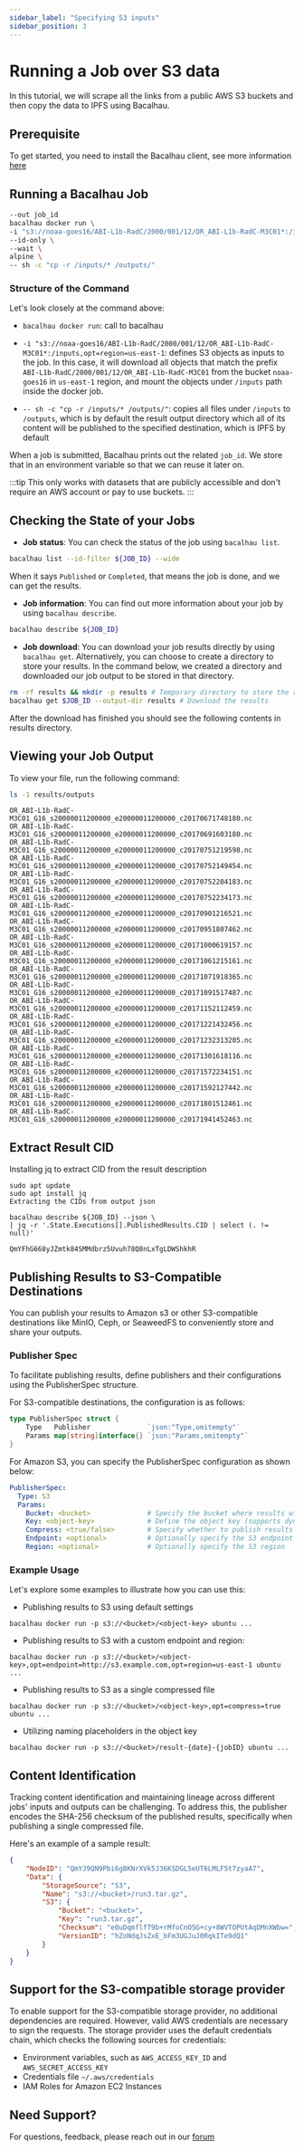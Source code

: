 ```yaml
---
sidebar_label: "Specifying S3 inputs"
sidebar_position: 3
---
```

# Running a Job over S3 data

In this tutorial, we will scrape all the links from a public AWS S3 buckets and then copy the data to IPFS using Bacalhau.

## Prerequisite

To get started, you need to install the Bacalhau client, see more information [here](https://docs.bacalhau.org/getting-started/installation)

## Running a Bacalhau Job


```bash
--out job_id
bacalhau docker run \
-i "s3://noaa-goes16/ABI-L1b-RadC/2000/001/12/OR_ABI-L1b-RadC-M3C01*:/inputs,opt=region=us-east-1" \
--id-only \
--wait \
alpine \
-- sh -c "cp -r /inputs/* /outputs/"
```

### Structure of the Command

Let's look closely at the command above:

- `bacalhau docker run`: call to bacalhau

- `-i "s3://noaa-goes16/ABI-L1b-RadC/2000/001/12/OR_ABI-L1b-RadC-M3C01*:/inputs,opt=region=us-east-1`: defines S3 objects as inputs to the job. In this case, it will download all objects that match the prefix `ABI-L1b-RadC/2000/001/12/OR_ABI-L1b-RadC-M3C01` from the bucket `noaa-goes16` in `us-east-1` region, and mount the objects under `/inputs` path inside the docker job.

- `-- sh -c "cp -r /inputs/* /outputs/"`: copies all files under `/inputs` to `/outputs`, which is by default the result output directory which all of its content will be published to the specified destination, which is IPFS by default



When a job is submitted, Bacalhau prints out the related `job_id`. We store that in an environment variable so that we can reuse it later on.

:::tip
This only works with datasets that are publicly accessible and don't require an AWS account or pay to use buckets.
:::

## Checking the State of your Jobs

- **Job status**: You can check the status of the job using `bacalhau list`.


```bash
bacalhau list --id-filter ${JOB_ID} --wide
```

When it says `Published` or `Completed`, that means the job is done, and we can get the results.

- **Job information**: You can find out more information about your job by using `bacalhau describe`.


```bash
bacalhau describe ${JOB_ID}
```

- **Job download**: You can download your job results directly by using `bacalhau get`. Alternatively, you can choose to create a directory to store your results. In the command below, we created a directory and downloaded our job output to be stored in that directory.


```bash
rm -rf results && mkdir -p results # Temporary directory to store the results
bacalhau get $JOB_ID --output-dir results # Download the results
```

After the download has finished you should see the following contents in results directory.

## Viewing your Job Output

To view your file, run the following command:


```bash
ls -1 results/outputs
```

    OR_ABI-L1b-RadC-M3C01_G16_s20000011200000_e20000011200000_c20170671748180.nc
    OR_ABI-L1b-RadC-M3C01_G16_s20000011200000_e20000011200000_c20170691603180.nc
    OR_ABI-L1b-RadC-M3C01_G16_s20000011200000_e20000011200000_c20170751219598.nc
    OR_ABI-L1b-RadC-M3C01_G16_s20000011200000_e20000011200000_c20170752149454.nc
    OR_ABI-L1b-RadC-M3C01_G16_s20000011200000_e20000011200000_c20170752204183.nc
    OR_ABI-L1b-RadC-M3C01_G16_s20000011200000_e20000011200000_c20170752234173.nc
    OR_ABI-L1b-RadC-M3C01_G16_s20000011200000_e20000011200000_c20170901216521.nc
    OR_ABI-L1b-RadC-M3C01_G16_s20000011200000_e20000011200000_c20170951807462.nc
    OR_ABI-L1b-RadC-M3C01_G16_s20000011200000_e20000011200000_c20171000619157.nc
    OR_ABI-L1b-RadC-M3C01_G16_s20000011200000_e20000011200000_c20171061215161.nc
    OR_ABI-L1b-RadC-M3C01_G16_s20000011200000_e20000011200000_c20171071918365.nc
    OR_ABI-L1b-RadC-M3C01_G16_s20000011200000_e20000011200000_c20171091517487.nc
    OR_ABI-L1b-RadC-M3C01_G16_s20000011200000_e20000011200000_c20171152112459.nc
    OR_ABI-L1b-RadC-M3C01_G16_s20000011200000_e20000011200000_c20171221432456.nc
    OR_ABI-L1b-RadC-M3C01_G16_s20000011200000_e20000011200000_c20171232313205.nc
    OR_ABI-L1b-RadC-M3C01_G16_s20000011200000_e20000011200000_c20171301618116.nc
    OR_ABI-L1b-RadC-M3C01_G16_s20000011200000_e20000011200000_c20171572234151.nc
    OR_ABI-L1b-RadC-M3C01_G16_s20000011200000_e20000011200000_c20171592127442.nc
    OR_ABI-L1b-RadC-M3C01_G16_s20000011200000_e20000011200000_c20171801512461.nc
    OR_ABI-L1b-RadC-M3C01_G16_s20000011200000_e20000011200000_c20171941452463.nc


## Extract Result CID

Installing jq to extract CID from the result description
```
sudo apt update
sudo apt install jq
Extracting the CIDs from output json
```

```
bacalhau describe ${JOB_ID} --json \
| jq -r '.State.Executions[].PublishedResults.CID | select (. != null)'
```
    QmYFhG668yJZmtk84SMMdbrz5Uvuh78Q8nLxTgLDWShkhR


## Publishing Results to S3-Compatible Destinations

You can publish your results to Amazon s3 or other S3-compatible destinations like MinIO, Ceph, or SeaweedFS to conveniently store and share your outputs.

### Publisher Spec

To facilitate publishing results, define publishers and their configurations using the PublisherSpec structure.

For S3-compatible destinations, the configuration is as follows:

```go
type PublisherSpec struct {
    Type   Publisher              `json:"Type,omitempty"`
    Params map[string]interface{} `json:"Params,omitempty"`
}
```

For Amazon S3, you can specify the PublisherSpec configuration as shown below:

```yaml
PublisherSpec:
  Type: S3
  Params:
    Bucket: <bucket>              # Specify the bucket where results will be stored
    Key: <object-key>             # Define the object key (supports dynamic naming using placeholders)
    Compress: <true/false>        # Specify whether to publish results as a single gzip file (default: false)
    Endpoint: <optional>          # Optionally specify the S3 endpoint
    Region: <optional>            # Optionally specify the S3 region
```

### Example Usage
Let's explore some examples to illustrate how you can use this:

- Publishing results to S3 using default settings

```
bacalhau docker run -p s3://<bucket>/<object-key> ubuntu ...
```

- Publishing results to S3 with a custom endpoint and region:

```
bacalhau docker run -p s3://<bucket>/<object-key>,opt=endpoint=http://s3.example.com,opt=region=us-east-1 ubuntu ...
```

- Publishing results to S3 as a single compressed file

```
bacalhau docker run -p s3://<bucket>/<object-key>,opt=compress=true ubuntu ...
```

- Utilizing naming placeholders in the object key

```
bacalhau docker run -p s3://<bucket>/result-{date}-{jobID} ubuntu ...
```

## Content Identification

Tracking content identification and maintaining lineage across different jobs' inputs and outputs can be challenging. To address this, the publisher encodes the SHA-256 checksum of the published results, specifically when publishing a single compressed file.

Here's an example of a sample result:

```json
{
    "NodeID": "QmYJ9QN9Pbi6gBKNrXVk5J36KSDGL5eUT6LMLF5t7zyaA7",
    "Data": {
        "StorageSource": "S3",
        "Name": "s3://<bucket>/run3.tar.gz",
        "S3": {
            "Bucket": "<bucket>",
            "Key": "run3.tar.gz",
            "Checksum": "e0uDqmflfT9b+rMfoCnO5G+cy+8WVTOPUtAqDMnXWbw=",
            "VersionID": "hZoNdqJsZxE_bFm3UGJuJ0RqkITe9dQ1"
        }
    }
}
```

## Support for the S3-compatible storage provider

To enable support for the S3-compatible storage provider, no additional dependencies are required. However, valid AWS credentials are necessary to sign the requests. The storage provider uses the default credentials chain, which checks the following sources for credentials:

- Environment variables, such as `AWS_ACCESS_KEY_ID` and `AWS_SECRET_ACCESS_KEY`
- Credentials file `~/.aws/credentials`
- IAM Roles for Amazon EC2 Instances

## Need Support?

For questions, feedback, please reach out in our [forum](https://github.com/filecoin-project/bacalhau/discussions)
